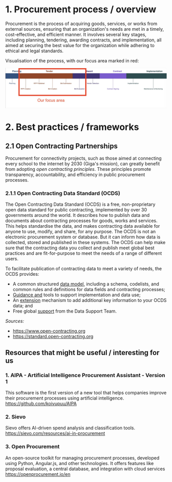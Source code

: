 # 1. Procurement process / overview
Procurement is the process of acquiring goods, services, or works from external sources, ensuring that an organization's needs are met in a timely, cost-effective, and efficient manner. It involves several key stages, including planning, tendering, awarding contracts, and implementation, all aimed at securing the best value for the organization while adhering to ethical and legal standards.

Visualisation of the process, with our focus area marked in red:

![procurement-process](https://github.com/AI-Unisphere/Internal/blob/main/assets/procurement%20process.jpg)

# 2. Best practices / frameworks
## 2.1 Open Contracting Partnerships
Procurement for connectivity projects, such as those aimed at connecting every school to the internet by 2030 (Giga's mission), can greatly benefit from adopting *open contracting principles*. These principles promote transparency, accountability, and efficiency in public procurement processes.

### 2.1.1 Open Contracting Data Standard (OCDS)
The Open Contracting Data Standard (OCDS) is a free, non-proprietary open data standard for public contracting, implemented by over 30 governments around the world. It describes how to publish data and documents about contracting processes for goods, works and services. This helps standardise the data, and makes contracting data available for anyone to use, modify, and share, for any purpose. The OCDS is not an electronic procurement system or database. But it can inform how data is collected, stored and published in these systems. The OCDS can help make sure that the contracting data you collect and publish meet global best practices and are fit-for-purpose to meet the needs of a range of different users.

To facilitate publication of contracting data to meet a variety of needs, the OCDS provides:
- A common structured [data model](https://standard.open-contracting.org/latest/en/schema/), including a schema, codelists, and common rules and definitions for data fields and contracting processes;
- [Guidance and](https://standard.open-contracting.org/latest/en/guidance/) tools to support implementation and data use;
- An [extension](https://standard.open-contracting.org/latest/en/guidance/map/extensions/) mechanism to add additional key information to your OCDS data; and
- Free global [support](https://standard.open-contracting.org/latest/en/support/) from the Data Support Team.

_Sources:_
- https://www.open-contracting.org
- https://standard.open-contracting.org

## Resources that might be useful / interesting for us
### 1. AIPA - Artificial Intelligence Procurement Assistant - Version 1
This software is the first version of a new tool that helps companies improve their procurement processes using artificial intelligence.
https://github.com/koivupuu/AIPA

### 2. Sievo
Sievo offers AI-driven spend analysis and classification tools.
https://sievo.com/resources/ai-in-procurement

### 3. Open Procurement
An open-source toolkit for managing procurement processes, developed using Python, Angular.js, and other technologies. It offers features like proposal evaluation, a central database, and integration with cloud services
https://openprocurement.io/en
